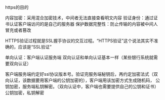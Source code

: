https的目的

内容加密：采用混合加密技术，中间者无法直接查看明文内容
验证身份：通过证书认证客户端访问的是自己的服务器
保护数据完整性：防止传输的内容被中间人冒充或者篡改

HTTPS验证过程就是SSL握手协议的交互过程。“HTTPS验证”这个说法其实不准确的，应该是“SSL验证”


单向认证：客户端认证服务端
双向认证和单向认证基本一样（某些银行系统就需要双向认证）

客户端服务端约定好ssl协议版本号。验证完服务端秘钥后，再约定加密法式（双向认证，该数据要用客户端的公钥加密的），客户端用该加密方式生成随机码，
公钥加密，服务端私钥解密。（双向认证中，客户端也需要提供自己的公钥和证书）
公钥加密，私钥解密